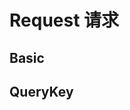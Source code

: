 # Request 请求

## Basic
<DemoPreview compName="Request" demoName="basic" />

## QueryKey
<DemoPreview compName="Request" demoName="querykey" />
